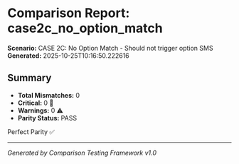 # Comparison Report: case2c_no_option_match
**Scenario:** CASE 2C: No Option Match - Should not trigger option SMS
**Generated:** 2025-10-25T10:16:50.222616

## Summary
- **Total Mismatches:** 0
- **Critical:** 0 🚨
- **Warnings:** 0 ⚠️
- **Parity Status:** PASS

Perfect Parity ✅

---
*Generated by Comparison Testing Framework v1.0*